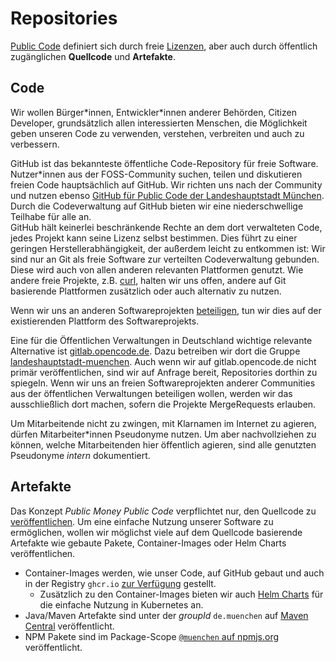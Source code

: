 # Repositories

[Public Code](publish.html) definiert sich durch freie [Lizenzen](licenses.html), aber auch durch öffentlich zugänglichen  __Quellcode__ und __Artefakte__.


## Code

Wir wollen Bürger\*innen, Entwickler\*innen anderer Behörden, Citizen Developer, grundsätzlich allen interessierten Menschen, die Möglichkeit geben unseren Code zu verwenden, verstehen, verbreiten und auch zu verbessern.

GitHub ist das bekannteste öffentliche Code-Repository für freie Software.
Nutzer\*innen aus der FOSS-Community suchen, teilen und diskutieren freien Code hauptsächlich auf GitHub.
Wir richten uns nach der Community und nutzen ebenso [GitHub für Public Code der Landeshauptstadt München](https://github.com/it-at-m/).
Durch die Codeverwaltung auf GitHub bieten wir eine niederschwellige Teilhabe für alle an.  
GitHub hält keinerlei beschränkende Rechte an dem dort verwalteten Code, jedes Projekt kann seine Lizenz selbst bestimmen.
Dies führt zu einer geringen Herstellerabhängigkeit, der außerdem leicht zu entkommen ist:
Wir sind nur an Git als freie Software zur verteilten Codeverwaltung gebunden.
Diese wird auch von allen anderen relevanten Plattformen genutzt.
Wie andere freie Projekte, z.B. [curl](https://daniel.haxx.se/blog/2021/01/28/what-if-github-is-the-devil/), halten wir uns offen, andere auf Git basierende Plattformen zusätzlich oder auch alternativ zu nutzen.

Wenn wir uns an anderen Softwareprojekten [beteiligen](./improve.html#code-contributions), tun wir dies auf der existierenden Plattform des Softwareprojekts.

Eine für die Öffentlichen Verwaltungen in Deutschland wichtige relevante Alternative ist [gitlab.opencode.de](https://gitlab.opencode.de).
Dazu betreiben wir dort die Gruppe [landeshauptstadt-muenchen](https://gitlab.opencode.de/groups/landeshauptstadt-muenchen).
Auch wenn wir auf gitlab.opencode.de nicht primär veröffentlichen, sind wir auf Anfrage bereit, Repositories dorthin zu spiegeln. 
Wenn wir uns an freien Softwareprojekten anderer Communities aus der öffentlichen Verwaltungen beteiligen wollen, werden wir das ausschließlich dort machen, sofern die Projekte MergeRequests erlauben.

Um Mitarbeitende nicht zu zwingen, mit Klarnamen im Internet zu agieren, dürfen Mitarbeiter\*innen Pseudonyme nutzen.
Um aber nachvollziehen zu können, welche Mitarbeitenden hier öffentlich agieren, sind alle genutzten Pseudonyme _intern_ dokumentiert.

## Artefakte

Das Konzept _Public Money Public Code_ verpflichtet nur, den Quellcode zu [veröffentlichen](./publish.html).
Um eine einfache Nutzung unserer Software zu ermöglichen, wollen wir möglichst viele auf dem Quellcode basierende Artefakte wie gebaute Pakete, Container-Images oder Helm Charts veröffentlichen.

* Container-Images werden, wie unser Code, auf GitHub gebaut und auch in der Registry `ghcr.io` [zur Verfügung](https://github.com/orgs/it-at-m/packages) gestellt.
  * Zusätzlich zu den Container-Images bieten wir auch [Helm Charts](https://github.com/it-at-m/helm-charts) für die einfache Nutzung in Kubernetes an.
* Java/Maven Artefakte sind unter der _groupId_ `de.muenchen` auf [Maven Central](https://central.sonatype.com/search?q=de.muenchen) veröffentlicht.
* NPM Pakete sind im Package-Scope [`@muenchen` auf npmjs.org](https://www.npmjs.com/search?q=%40muenchen) veröffentlicht.

